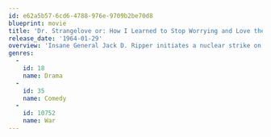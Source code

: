 ```yaml
---
id: e62a5b57-6cd6-4788-976e-9709b2be70d8
blueprint: movie
title: 'Dr. Strangelove or: How I Learned to Stop Worrying and Love the Bomb'
release_date: '1964-01-29'
overview: 'Insane General Jack D. Ripper initiates a nuclear strike on the Soviet Union. As soon as the actions of General "Buck" Turgidson are discovered, a war room full of politicians, generals and a Russian diplomat all frantically try to stop the nuclear strike. Near the end is a scene that is probably the most uniquely unforgettable performance of Slim Pickens in his movie career. Peter Sellers plays multiple roles in this film.'
genres:
  -
    id: 18
    name: Drama
  -
    id: 35
    name: Comedy
  -
    id: 10752
    name: War
---
```

